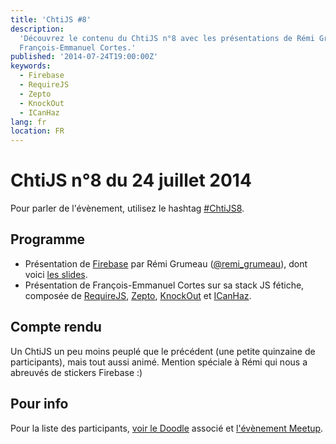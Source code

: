 ```yaml
---
title: 'ChtiJS #8'
description:
  'Découvrez le contenu du ChtiJS n°8 avec les présentations de Rémi Grumeau et
  François-Emmanuel Cortes.'
published: '2014-07-24T19:00:00Z'
keywords:
  - Firebase
  - RequireJS
  - Zepto
  - KnockOut
  - ICanHaz
lang: fr
location: FR
---
```


# ChtiJS n°8 du 24 juillet 2014

Pour parler de l'évènement, utilisez le hashtag
[#ChtiJS8](https://twitter.com/search?q=%23ChtiJS8&src=hash).

## Programme

- Présentation de [Firebase](https://www.firebase.com/) par Rémi Grumeau
  ([@remi_grumeau](https://twitter.com/remi_grumeau)), dont voici
  [les slides](http://remi-grumeau.com/talks/presentation-firebase/#/).
- Présentation de François-Emmanuel Cortes sur sa stack JS fétiche, composée de
  [RequireJS](http://www.requirejs.org/), [Zepto](http://zeptojs.com/),
  [KnockOut](http://knockoutjs.com/) et [ICanHaz](http://icanhazjs.com/).
  
## Compte rendu

Un ChtiJS un peu moins peuplé que le précédent (une petite quinzaine de
participants), mais tout aussi animé. Mention spéciale à Rémi qui nous a
abreuvés de stickers Firebase :)

## Pour info

Pour la liste des participants,
[voir le Doodle](http://doodle.com/uz72hu674nynz6r6) associé et
[l'évènement Meetup](http://www.meetup.com/FranceJS/events/195807652/).
